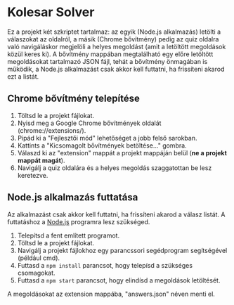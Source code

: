 # Kolesar Solver
Ez a projekt két szkriptet tartalmaz: az egyik (Node.js alkalmazás) letölti a válaszokat az oldalról, a másik (Chrome bővítmény) pedig az quiz oldalra való navigáláskor megjelöli a helyes megoldást (amit a letöltött megoldások közül keres ki). A bővítmény mappában megtalálható egy előre letöltött megoldásokat tartalmazó JSON fájl, tehát a bővítmény önmagában is működik, a Node.js alkalmazást csak akkor kell futtatni, ha frissíteni akarod ezt a listát.

## Chrome bővítmény telepítése
1. Töltsd le a projekt fájlokat.
2. Nyisd meg a Google Chrome bővítmények oldalát (chrome://extensions/).
3. Pipád ki a "Fejlesztői mód" lehetőséget a jobb felső sarokban.
4. Kattints a "Kicsomagolt bővítmények betöltése..." gombra.
5. Válaszd ki az "extension" mappát a projekt mappáján belül (**ne a projekt mappát magát**).
6. Navigálj a quiz oldalára és a helyes megoldás szaggatottan be lesz keretezve.

## Node.js alkalmazás futtatása
Az alkalmazást csak akkor kell futtatni, ha frissíteni akarod a válasz listát. A futtatáshoz a [Node.js](https://nodejs.org/en/download/current/) programra lesz szükséged. 
1. Telepítsd a fent említett programot.
2. Töltsd le a projekt fájlokat.
3. Navigálj a projekt fájlokhoz egy parancssori segédprogram segítségével (például cmd).
4. Futtasd a `npm install` parancsot, hogy telepísd a szükséges csomagokat.
5. Futtasd a `npm start` parancsot, hogy elindísd a megoldások letöltését.

A megoldásokat az extension mappába, "answers.json" néven menti el.
